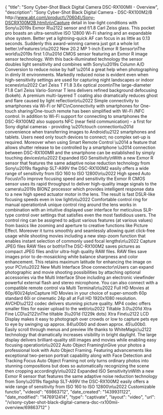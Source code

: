 {
    "title": "Sony Cyber-Shot Black Digital Camera DSC-RX100MII - Overview",
    "description": "Sony Cyber-Shot Black Digital Camera - DSC-RX100M2\/B http:\/\/www.abt.com\/product\/70604\/Sony-DSCRX100M2B.html\n\nCapture detail in low-light conditions with Sony\u2019s Exmor R\u2122 sensor and f\/1.8 Carl Zeiss glass. This pocket pro boasts an ultra-sensitive ISO 12800 Wi-Fi sharing and an expandable shoe system. Better yet a lightning-quick AF can focus in as little as 0.13 seconds. Suddenly this award-winning camera just got a whole lot better.\nFeatures:\n\u2022 New 20.2 MP 1-inch Exmor R Sensor\nThe world\u2019s first 1.0\u201d CMOS sensor featuring an Exmor R image sensor technology. With this back-illuminated technology the sensor doubles light sensitivity and combines with Sony\u2019s Column A\/D Conversion to reduce noise by half \u2014 a great help when photographing in dimly lit environments. Markedly reduced noise is evident even when high-sensitivity settings are used for capturing night landscapes or indoor scenes\n\u2022 Carl Zeiss T F1.8 3.6x optical zoom\nThe large-diameter F1.8 Carl Zeiss Vario-Sonnar T lens delivers refined background defocusing (bokeh). A premium multi-layered T coating also dramatically reduces ghost and flare caused by light reflection\n\u2022 Simple connectivity to smartphones via Wi-Fi or NFC\nConnectivity with smartphones for One-touch sharing\/One-touch remote has been simplified with Wi-Fi \/NFC control. In addition to Wi-Fi support for connecting to smartphones the DSC-RX100M2 also supports NFC (near field communication) - a first for Sony digital cameras - providing \u201ctouch connection\u201d convenience when transferring images to Android\u2122 smartphones and tablets. Users need only touch devices to connect; no complex set-up is required. Moreover when using Smart Remote Control \u2014 a feature that allows shutter release to be controlled by a smartphone \u2014 connection between DSC-RX100MR and the smartphone can be established by simply touching devices\n\u2022 Expanded ISO Sensitivity\nWith a new Exmor R sensor that features the same adaptive noise reduction technology from Sony\u2019s flagship SLT-A99V the DSC-RX100M2 easily offers a wide range of sensitivity from ISO 160 to ISO 12800\n\u2022 High speed Auto Focus\nTo improve focusing speed and sensitivity the Exmor R CMOS sensor uses its rapid throughput to deliver high-quality image signals to the camera\u2019s BIONZ processor which provides intelligent response data to a new high speed actuator motor in the lens. The result is fast DSLR-like focusing speeds even in low light\n\u2022 Comfortable control ring for manual operation\nA unique control ring around the lens works in combination with an intuitive displayed user interface for meticulous SLR-type control over settings that satisfies even the most fastidious users. The control ring can be assigned to adjust various features (at various values) from basics like zooming and aperture to creative functions like Picture Effect. Moreover it turns smoothly and seamlessly allowing quiet click-free usage while shooting movies including a new step-zoom function that enables instant selection of commonly used focal lengths\n\u2022 Capture JPEG files RAW files or both\nThe DSC-RX100M2 saves pictures as compact JPEG files and\/or ultra-high quality RAW files. RAW files save images prior to de-mosaicking white balance sharpness and color enhancement. This retains maximum latitude for enhancing the image on your PC\n\u2022 New Multi Interface Shoe connector\nUsers can expand photographic and movie shooting possibilities by attaching optional accessories via the Multi Interface Shoe including an electronic viewfinder powerful external flash and stereo microphone. You can also connect with a compatible remote control via Multi Terminal\n\u2022 Full HD Movies at 60p\/60i\/24p\nCapture HD Movies in your choice of super-smooth 60p standard 60i or cinematic 24p all at Full HD 1920x1080 resolution. AVCHD\u2122 codec delivers stunning picture quality. MP4 codec offers smaller files for easier upload to the web\n\u2022 Tiltable 3.0\u201d Xtra Fine LCD\u2122\nThe tiltable 3\u201d (1229k dots) Xtra Fine\u2122 LCD Display makes it easy to photograph over crowds or low to capture pets eye to eye by swinging up approx. 84\u00b0 and down approx. 45\u00b0. Easily scroll through menus and preview life thanks to WhiteMagic\u2122 technology that dramatically increases visibility in bright daylight. The large display delivers brilliant-quality still images and movies while enabling easy focusing operation\n\u2022 Auto Object Framing\nGive your photos a professional look with Auto Object Framing. Featuring advancements like exceptional two-person portrait capability along with Face Detection and Tracking Focus Auto Object Framing not only turns ordinary photos into stunning compositions but does so automatically recognizing the scene then cropping accordingly\n\u2022 Expanded ISO Sensitivity\nWith a new Exmor R sensor that features the same adaptive noise reduction technology from Sony\u2019s flagship SLT-A99V the DSC-RX100M2 easily offers a wide range of sensitivity from ISO 160 to ISO 12800\n\u2022 Customizable functio",
    "videoid": "69863712",
    "date_created": "1439931122",
    "date_modified": "1476912414",
    "type": "captivate",
    "layout": "video",
    "url": "\/v\/sony-cyber-shot-black-digital-camera-dsc-rx100mii-overview\/69863712"
}